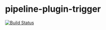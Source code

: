 # pipeline-plugin-trigger

[![Build Status](https://travis-ci.org/Sergey34/pipeline-plugin-trigger.svg?branch=master)](https://travis-ci.org/Sergey34/pipeline-plugin-trigger)
